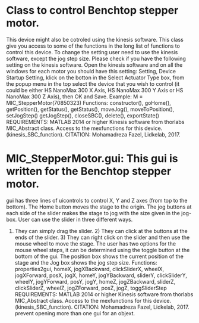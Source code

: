 # Class to control Benchtop stepper motor.
This device might also be cotroled using the kinesis software.
This class give you access to some of the functions in the long list
of functions to control this device.
To change the setting user need to use the kinesis software, except
the jog step size.
Please check if you have the following setting on the kinesis
software. Open the kinesis software and on all the windows for each
motor you should have this setting:
Setting, Device Startup Setting, klick on the botton in the Select
Actuator Type box, from the popup menu in the top select the device
that you wish to control (it could be either HS NanoMax 300 X Axis,
HS NanoMax 300 Y Axis or HS NanoMax 300 Z Axis), then OK and Save.
Example: M = MIC_StepperMotor(70850323)
Functions: constructor(), goHome(), getPosition(), getStatus(),
getStatus(), moveJog(), moveToPosition(), setJogStep()
getJogStep(), closeSBC(), delete(), exportState()
REQUIREMENTS:
MATLAB 2014 or higher
Kinesis software from thorlabs
MIC_Abstract class.
Access to the mexfunctions for this device. (kinesis_SBC_function).
CITATION: Mohamadreza Fazel, Lidkelab, 2017.
# MIC_StepperMotor.gui: This gui is written for the Benchtop stepper motor.
gui has three lines of uicontrols to control X, Y and Z axes (from top to
the bottom). The Home button moves the stage to the origin. The jog
buttons at each side of the slider makes the stage to jog with the size
given in the jog-box. User can use the slider in three different ways.
1) They can simply drag the slider. 2) They can click at the buttons at
the ends of the slider. 3) They can right click on the slider and then use
the mouse wheel to move the stage. The user has two options for the mouse
wheel steps, it can be determined using the toggle button at the bottom of
the gui. The position box shows the current position of the stage and the
Jog box shows the jog step size.
Functions: properties2gui, homeX, jogXBackward, clickSliderX, wheelX,
jogXForward, posX, jogX, homeY, jogYBackward, sliderY,
clickSliderY, wheelY, jogYForward, posY, jogY, homeZ,
jogZBackward, sliderZ, clickSliderZ, wheelZ, jogZForward, posZ,
jogZ, toggSliderStep
REQUIREMENTS:
MATLAB 2014 or higher
Kinesis software from thorlabs
MIC_Abstract class.
Access to the mexfunctions for this device. (kinesis_SBC_function).
CITATION: Mohamadreza Fazel, Lidkelab, 2017.
prevent opening more than one gui for an objext.
